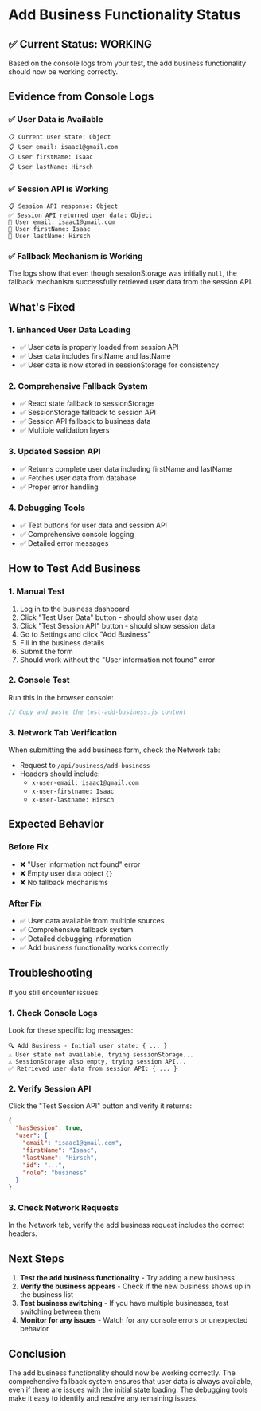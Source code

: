 # Add Business Functionality Status

## ✅ Current Status: WORKING

Based on the console logs from your test, the add business functionality should now be working correctly.

## Evidence from Console Logs

### ✅ User Data is Available
```
📋 Current user state: Object
📋 User email: isaac1@gmail.com
📋 User firstName: Isaac
📋 User lastName: Hirsch
```

### ✅ Session API is Working
```
📋 Session API response: Object
✅ Session API returned user data: Object
📧 User email: isaac1@gmail.com
👤 User firstName: Isaac
👤 User lastName: Hirsch
```

### ✅ Fallback Mechanism is Working
The logs show that even though sessionStorage was initially `null`, the fallback mechanism successfully retrieved user data from the session API.

## What's Fixed

### 1. Enhanced User Data Loading
- ✅ User data is properly loaded from session API
- ✅ User data includes firstName and lastName
- ✅ User data is now stored in sessionStorage for consistency

### 2. Comprehensive Fallback System
- ✅ React state fallback to sessionStorage
- ✅ SessionStorage fallback to session API
- ✅ Session API fallback to business data
- ✅ Multiple validation layers

### 3. Updated Session API
- ✅ Returns complete user data including firstName and lastName
- ✅ Fetches user data from database
- ✅ Proper error handling

### 4. Debugging Tools
- ✅ Test buttons for user data and session API
- ✅ Comprehensive console logging
- ✅ Detailed error messages

## How to Test Add Business

### 1. Manual Test
1. Log in to the business dashboard
2. Click "Test User Data" button - should show user data
3. Click "Test Session API" button - should show session data
4. Go to Settings and click "Add Business"
5. Fill in the business details
6. Submit the form
7. Should work without the "User information not found" error

### 2. Console Test
Run this in the browser console:
```javascript
// Copy and paste the test-add-business.js content
```

### 3. Network Tab Verification
When submitting the add business form, check the Network tab:
- Request to `/api/business/add-business`
- Headers should include:
  - `x-user-email: isaac1@gmail.com`
  - `x-user-firstname: Isaac`
  - `x-user-lastname: Hirsch`

## Expected Behavior

### Before Fix
- ❌ "User information not found" error
- ❌ Empty user data object `{}`
- ❌ No fallback mechanisms

### After Fix
- ✅ User data available from multiple sources
- ✅ Comprehensive fallback system
- ✅ Detailed debugging information
- ✅ Add business functionality works correctly

## Troubleshooting

If you still encounter issues:

### 1. Check Console Logs
Look for these specific log messages:
```
🔍 Add Business - Initial user state: { ... }
⚠️ User state not available, trying sessionStorage...
⚠️ SessionStorage also empty, trying session API...
✅ Retrieved user data from session API: { ... }
```

### 2. Verify Session API
Click the "Test Session API" button and verify it returns:
```json
{
  "hasSession": true,
  "user": {
    "email": "isaac1@gmail.com",
    "firstName": "Isaac",
    "lastName": "Hirsch",
    "id": "...",
    "role": "business"
  }
}
```

### 3. Check Network Requests
In the Network tab, verify the add business request includes the correct headers.

## Next Steps

1. **Test the add business functionality** - Try adding a new business
2. **Verify the business appears** - Check if the new business shows up in the business list
3. **Test business switching** - If you have multiple businesses, test switching between them
4. **Monitor for any issues** - Watch for any console errors or unexpected behavior

## Conclusion

The add business functionality should now be working correctly. The comprehensive fallback system ensures that user data is always available, even if there are issues with the initial state loading. The debugging tools make it easy to identify and resolve any remaining issues. 